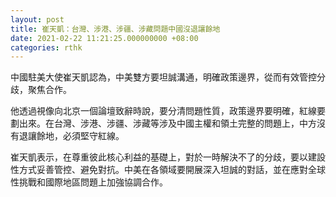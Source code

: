 ```yaml
---
layout: post
title: 崔天凱：台灣、涉港、涉疆、涉藏問題中國沒退讓餘地
date: 2021-02-22 11:21:25.000000000 +08:00
categories: rthk
---
```


中國駐美大使崔天凱認為，中美雙方要坦誠溝通，明確政策邊界，從而有效管控分歧，聚焦合作。

他透過視像向北京一個論壇致辭時說，要分清問題性質，政策邊界要明確，紅線要劃出來。在台灣、涉港、涉疆、涉藏等涉及中國主權和領土完整的問題上，中方沒有退讓餘地，必須堅守紅線。

崔天凱表示，在尊重彼此核心利益的基礎上，對於一時解決不了的分歧，要以建設性方式妥善管控、避免對抗。中美在各領域要開展深入坦誠的對話，並在應對全球性挑戰和國際地區問題上加強協調合作。
